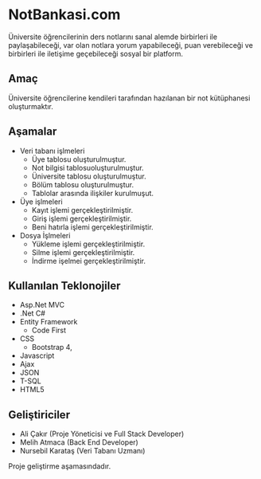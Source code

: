 # NotBankasi.com
 Üniversite öğrencilerinin ders notlarını sanal alemde birbirleri ile paylaşabileceği, var olan notlara yorum yapabileceği, puan verebileceği ve birbirleri 
ile iletişime geçebileceği sosyal bir platform.

## Amaç 
 Üniversite öğrencilerine kendileri tarafından  hazılanan bir not kütüphanesi oluşturmaktır.
## Aşamalar
* Veri tabanı işlmeleri
  * Üye tablosu oluşturulmuştur.
  * Not bilgisi tablosuoluşturulmuştur.
  * Üniversite tablosu oluşturulmuştur.
  * Bölüm tablosu oluşturulmuştur.
  * Tablolar arasında ilişkiler kurulmuşut.
* Üye işlmeleri
  * Kayıt işlemi gerçekleştirilmiştir.
  * Giriş işlemi gerçekleştirilmiştir.
  * Beni hatırla işlemi gerçekleştirilmiştir.
* Dosya İşlmeleri
  * Yükleme işlemi gerçekleştirilmiştir.
  * Silme işlemi gerçekleştirilmiştir.
  * İndirme işelmei gerçekleştirilmiştir.

## Kullanılan Teklonojiler
* Asp.Net MVC 
* .Net C#
* Entity Framework 
  * Code First 
* CSS 
  * Bootstrap 4, 
 * Javascript
 * Ajax
 * JSON
 * T-SQL
 * HTML5
 
## Geliştiriciler
* Ali Çakır (Proje Yöneticisi ve Full Stack Developer)
* Melih Atmaca (Back End  Developer)
* Nursebil Karataş (Veri Tabanı Uzmanı)

Proje geliştirme aşamasındadır.

 
